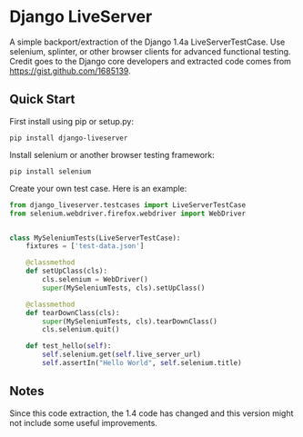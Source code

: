 Django LiveServer
==================

A simple backport/extraction of the Django 1.4a LiveServerTestCase. Use selenium, splinter, or other browser clients for advanced functional testing. Credit goes to the Django core developers and extracted code comes from https://gist.github.com/1685139.

Quick Start
-----------
First install using pip or setup.py:

`pip install django-liveserver`

Install selenium or another browser testing framework:

`pip install selenium`

Create your own test case. Here is an example:


```python
from django_liveserver.testcases import LiveServerTestCase
from selenium.webdriver.firefox.webdriver import WebDriver


class MySeleniumTests(LiveServerTestCase):
    fixtures = ['test-data.json']

    @classmethod
    def setUpClass(cls):
        cls.selenium = WebDriver()
        super(MySeleniumTests, cls).setUpClass()

    @classmethod
    def tearDownClass(cls):
        super(MySeleniumTests, cls).tearDownClass()
        cls.selenium.quit()

    def test_hello(self):
        self.selenium.get(self.live_server_url)
        self.assertIn("Hello World", self.selenium.title)
```

Notes
-----

Since this code extraction, the 1.4 code has changed and this version might not include some useful improvements.
